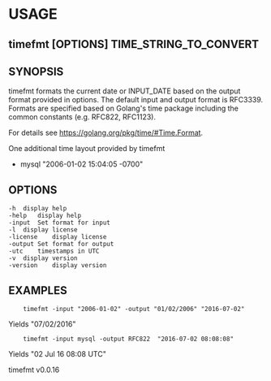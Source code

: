 
# USAGE

## timefmt [OPTIONS] TIME_STRING_TO_CONVERT

## SYNOPSIS

timefmt formats the current date or INPUT_DATE based on the output format
provided in options. The default input and  output format is RFC3339. 
Formats are specified based on Golang's time package including the
common constants (e.g. RFC822, RFC1123). 

For details see https://golang.org/pkg/time/#Time.Format.

One additional time layout provided by timefmt 
 
+ mysql "2006-01-02 15:04:05 -0700" 

## OPTIONS

	-h	display help
	-help	display help
	-input	Set format for input
	-l	display license
	-license	display license
	-output	Set format for output
	-utc	timestamps in UTC
	-v	display version
	-version	display version

## EXAMPLES

```
    timefmt -input "2006-01-02" -output "01/02/2006" "2016-07-02"
```

Yields "07/02/2016"

```
    timefmt -input mysql -output RFC822  "2016-07-02 08:08:08"
```

Yields "02 Jul 16 08:08 UTC"


timefmt v0.0.16
